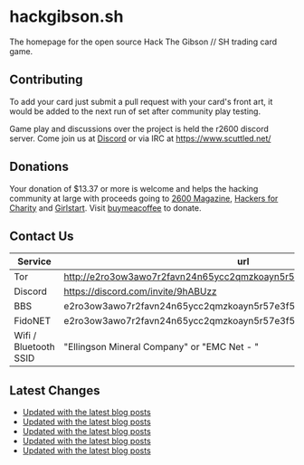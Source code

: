 # hackgibson.sh
The homepage for the open source Hack The Gibson // SH trading card game.


## Contributing

To add your card just submit a pull request with your card's front art, it would be added to the next run of set after community play testing.

Game play and discussions over the project is held the r2600 discord server. Come join us at [Discord](https://discord.com/invite/9hABUzz) or via IRC at https://www.scuttled.net/


## Donations

Your donation of $13.37 or more is welcome and helps the hacking community at large with proceeds going to [2600 Magazine](https://2600.com/), [Hackers for Charity](https://hackersforcharity.org) and [Girlstart](https://girlstart.org).  Visit [buymeacoffee](https://www.buymeacoffee.com/hackgibson.sh) to donate.


## Contact Us

Service | url
-|-
Tor | http://e2ro3ow3awo7r2favn24n65ycc2qmzkoayn5r57e3f56nvjwdcgg32ad.onion
Discord | https://discord.com/invite/9hABUzz
BBS | e2ro3ow3awo7r2favn24n65ycc2qmzkoayn5r57e3f56nvjwdcgg32ad.onion:23
FidoNET | e2ro3ow3awo7r2favn24n65ycc2qmzkoayn5r57e3f56nvjwdcgg32ad.onion:24554
Wifi / Bluetooth SSID | "Ellingson Mineral Company" or "EMC Net - <fidonet address>"

## Latest Changes
<!-- BLOG-POST-LIST:START -->
- [Updated with the latest blog posts](https://github.com/DFW2600/hackgibson.sh/commit/4aebfcb31c2327f60f6aa3692bdd027482ca87c1)
- [Updated with the latest blog posts](https://github.com/DFW2600/hackgibson.sh/commit/6f4bf8c1cc628725237bb592fae5b30fede1834c)
- [Updated with the latest blog posts](https://github.com/DFW2600/hackgibson.sh/commit/3da1e882dd5e74d6227bad7d50862e174a49f111)
- [Updated with the latest blog posts](https://github.com/DFW2600/hackgibson.sh/commit/ea716c3a77fbd73047b27736cb6ab9f6c909f441)
- [Updated with the latest blog posts](https://github.com/DFW2600/hackgibson.sh/commit/b82bc43b1e28bbbd8e9c86663b63f92b89665399)
<!-- BLOG-POST-LIST:END -->
